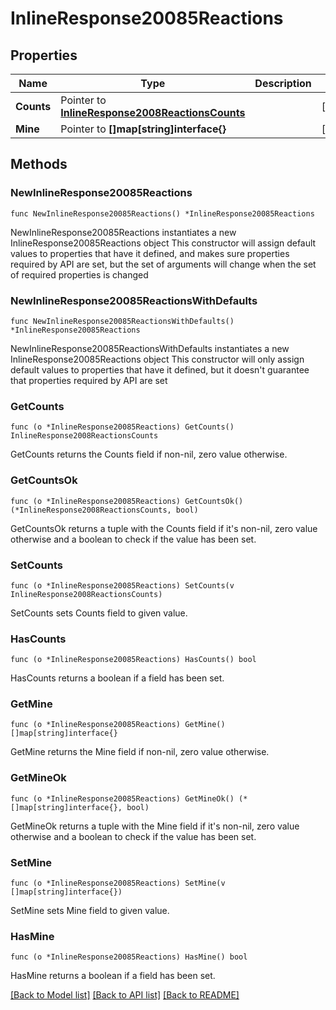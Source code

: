 # InlineResponse20085Reactions

## Properties

Name | Type | Description | Notes
------------ | ------------- | ------------- | -------------
**Counts** | Pointer to [**InlineResponse2008ReactionsCounts**](inline_response_200_8_reactions_counts.md) |  | [optional] 
**Mine** | Pointer to **[]map[string]interface{}** |  | [optional] 

## Methods

### NewInlineResponse20085Reactions

`func NewInlineResponse20085Reactions() *InlineResponse20085Reactions`

NewInlineResponse20085Reactions instantiates a new InlineResponse20085Reactions object
This constructor will assign default values to properties that have it defined,
and makes sure properties required by API are set, but the set of arguments
will change when the set of required properties is changed

### NewInlineResponse20085ReactionsWithDefaults

`func NewInlineResponse20085ReactionsWithDefaults() *InlineResponse20085Reactions`

NewInlineResponse20085ReactionsWithDefaults instantiates a new InlineResponse20085Reactions object
This constructor will only assign default values to properties that have it defined,
but it doesn't guarantee that properties required by API are set

### GetCounts

`func (o *InlineResponse20085Reactions) GetCounts() InlineResponse2008ReactionsCounts`

GetCounts returns the Counts field if non-nil, zero value otherwise.

### GetCountsOk

`func (o *InlineResponse20085Reactions) GetCountsOk() (*InlineResponse2008ReactionsCounts, bool)`

GetCountsOk returns a tuple with the Counts field if it's non-nil, zero value otherwise
and a boolean to check if the value has been set.

### SetCounts

`func (o *InlineResponse20085Reactions) SetCounts(v InlineResponse2008ReactionsCounts)`

SetCounts sets Counts field to given value.

### HasCounts

`func (o *InlineResponse20085Reactions) HasCounts() bool`

HasCounts returns a boolean if a field has been set.

### GetMine

`func (o *InlineResponse20085Reactions) GetMine() []map[string]interface{}`

GetMine returns the Mine field if non-nil, zero value otherwise.

### GetMineOk

`func (o *InlineResponse20085Reactions) GetMineOk() (*[]map[string]interface{}, bool)`

GetMineOk returns a tuple with the Mine field if it's non-nil, zero value otherwise
and a boolean to check if the value has been set.

### SetMine

`func (o *InlineResponse20085Reactions) SetMine(v []map[string]interface{})`

SetMine sets Mine field to given value.

### HasMine

`func (o *InlineResponse20085Reactions) HasMine() bool`

HasMine returns a boolean if a field has been set.


[[Back to Model list]](../README.md#documentation-for-models) [[Back to API list]](../README.md#documentation-for-api-endpoints) [[Back to README]](../README.md)


